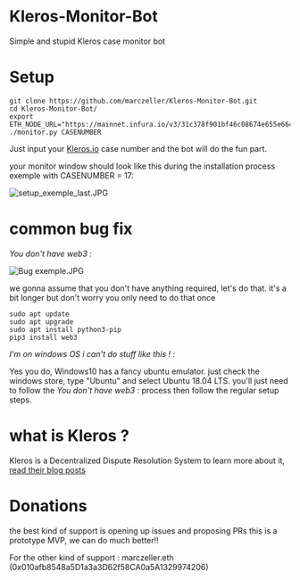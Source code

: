 # Kleros-Monitor-Bot
Simple and stupid Kleros case monitor bot


# Setup
```
git clone https://github.com/marczeller/Kleros-Monitor-Bot.git
cd Kleros-Monitor-Bot/
export ETH_NODE_URL="https://mainnet.infura.io/v3/31c378f901bf46c08674e655e6640287"
./monitor.py CASENUMBER
```
Just input your [Kleros.io](https://kleros.io) case number and the bot will do the fun part.

your monitor window should look like this during the installation process exemple with CASENUMBER = 17:

![setup_exemple_last.JPG](https://github.com/marczeller/Kleros-Monitor-Bot/blob/master/setup_exemple_last.JPG)


# common bug fix

*You don't have web3 :*

![Bug exemple.JPG](https://github.com/marczeller/Kleros-Monitor-Bot/blob/master/Bug%20exemple.JPG)

we gonna assume that you don't have anything required, let's do that.
it's a bit longer but don't worry you only need to do that once

```
sudo apt update
sudo apt upgrade
sudo apt install python3-pip
pip3 install web3
```
*I'm on windows OS i can't do stuff like this ! :*

Yes you do, Windows10 has a fancy ubuntu emulator.
just check the windows store, type "Ubuntu" and select Ubuntu 18.04 LTS.
you'll just need to follow the *You don't have web3 :* process then follow the regular setup steps.

# what is Kleros ?

Kleros is a Decentralized Dispute Resolution System to learn more about it, [read their blog posts](https://blog.kleros.io/)

# Donations
the best kind of support is opening up issues and proposing PRs this is a prototype MVP, we can do much better!!

For the other kind of support : marczeller.eth (0x010afb8548a5D1a3a3D62f58CA0a5A1329974206)
